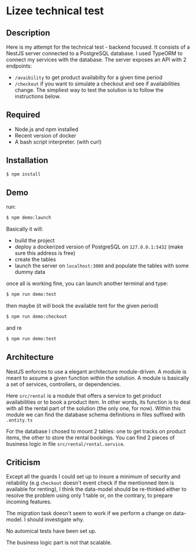 # Lizee technical test

## Description

Here is my attempt for the technical test - backend focused. It consists of a NestJS server connected to a PostgreSQL database.
I used TypeORM to connect my services with the database.
The server exposes an API with 2 endpoints:
- `/avaibility` to get product availabilty for a given time period
- `/checkout` if you want to simulate a checkout and see if availabilities change.
The simpliest way to test the solution is to follow the instructions below.

## Required

- Node.js and npm installed
- Recent version of docker
- A bash script interpreter. (with curl)

## Installation

```bash
$ npm install
```

## Demo

run:

```bash
$ npm demo:launch
```

Basically it will:
- build the project
- deploy a dockerized version of PostgreSQL on `127.0.0.1:5432` (make sure this address is free)
- create the tables
- launch the server on `localhost:3000` and populate the tables with some dummy data

once all is working fine, you can launch another terminal and type:

```bash
$ npm run demo:test
```

then maybe (it will book the available tent for the given period)

```bash
$ npm run demo:checkout
```

and re

```bash
$ npm run demo:test
```

## Architecture

NestJS enforces to use a elegant architecture module-driven. A module is meant to assume a given function within the solution. A module is basically a set of services, controllers, or dependencies.

Here `src/rental` is a module that offers a service to get product availabilities or to book a product item. In other words, its function is to deal with all the rental part of the solution (the only one, for now). Within this module we can find the database schema definitions in files suffixed with `.entity.ts`

For the database I chosed to mount 2 tables: one to get tracks on product items, the other to store the rental bookings.
You can find 2 pieces of business logic in file `src/rental/rental.service`.

## Criticism

Except all the guards I could set up to insure a minimum of security and reliability (e.g `checkout` doesn't event check if the mentionned item is available for renting), I think the data-model should be re-thinked either to resolve the problem using only 1 table or, on the contrary, to prepare incoming features. 

The migration task doesn't seem to work if we perform a change on data-model. I should investigate why.

No automical tests have been set up.

The business logic part is not that scalable.


